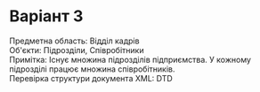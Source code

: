 # Варіант 3
Предметна область: Відділ кадрів  
Об'єкти: Підрозділи, Співробітники  
Примітка: Існує множина підрозділів підприємства. У кожному підрозділі працює множина співробітників.  
Перевірка структури документа XML: DTD